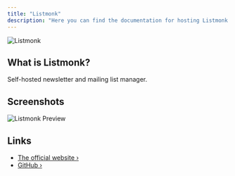 ```yaml
---
title: "Listmonk"
description: "Here you can find the documentation for hosting Listmonk with Coolify."
---
```



![Listmonk](https://user-images.githubusercontent.com/547147/231084896-835dba66-2dfe-497c-ba0f-787564c0819e.png)

## What is Listmonk?

Self-hosted newsletter and mailing list manager.

## Screenshots

![Listmonk Preview](https://user-images.githubusercontent.com/547147/134939475-e0391111-f762-44cb-b056-6cb0857755e3.png)

## Links

- [The official website ›](https://listmonk.app/)
- [GitHub ›](https://github.com/knadh/listmonk)
